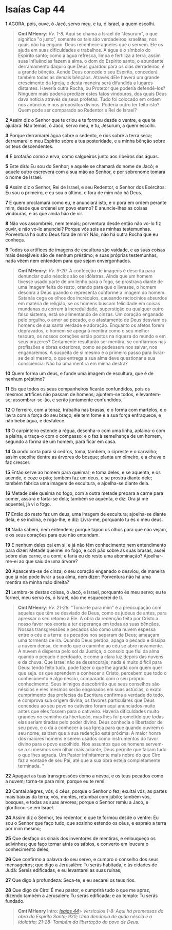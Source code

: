 # Isaías Cap 44

**1** 	AGORA, pois, ouve, ó Jacó, servo meu, e tu, ó Israel, a quem escolhi.

> **Cmt MHenry**: *Vv. 1-8.* Aqui se chama a Israel de "Jesurum", o que significa "o justo", somente os tais são verdadeiros israelitas, nos quais não há engano. Deus reconhece aqueles que o servem. Ele os ajuda em suas dificuldades e trabalhos. A água é o símbolo do Espírito santo; como a água refresca, limpa e fertiliza a terra, assim suas influências fazem à alma. o dom do Espírito santo, o abundante derramamento daquilo que Deus guardou para os dias derradeiros, é a grande bênção. Aonde Deus concede o seu Espírito, concederá também todas as demais bênçãos. Através dEle haverá um grande crescimento da Igreja, e desta maneira será difundida a lugares distantes. Havería outra Rocha, ou Protetor que podería defendê-los? Ninguém mais podería predizer estes fatos vindouros, dos quais Deus dava notícia através de seus profetas. Tudo foi colocado em ordem nos anúncios e nos propósitos divinos. Podería outro ter feito isto? Quem pode ser comparado ao Redentor e Rei de Israel?

**2** 	Assim diz o Senhor que te criou e te formou desde o ventre, e que te ajudará: Não temas, ó Jacó, servo meu, e tu, Jesurum, a quem escolhi.

**3** 	Porque derramarei água sobre o sedento, e rios sobre a terra seca; derramarei o meu Espírito sobre a tua posteridade, e a minha bênção sobre os teus descendentes.

**4** 	E brotarão como a erva, como salgueiros junto aos ribeiros das águas.

**5** 	Este dirá: Eu sou do Senhor; e aquele se chamará do nome de Jacó; e aquele outro escreverá com a sua mão ao Senhor, e por sobrenome tomará o nome de Israel.

**6** 	Assim diz o Senhor, Rei de Israel, e seu Redentor, o Senhor dos Exércitos: Eu sou o primeiro, e eu sou o último, e fora de mim não há Deus.

**7** 	E quem proclamará como eu, e anunciará isto, e o porá em ordem perante mim, desde que ordenei um povo eterno? E anuncie-lhes as coisas vindouras, e as que ainda hão de vir.

**8** 	Não vos assombreis, nem temais; porventura desde então não vo-lo fiz ouvir, e não vo-lo anunciei? Porque vós sois as minhas testemunhas. Porventura há outro Deus fora de mim? Não, não há outra Rocha que eu conheça.

**9** 	Todos os artífices de imagens de escultura são vaidade, e as suas coisas mais desejáveis são de nenhum préstimo; e suas próprias testemunhas, nada vêem nem entendem para que sejam envergonhados.

> **Cmt MHenry**: *Vv. 9-20.* A confecção de imagens é descrita para denunciar quão néscios são os idólatras. Ainda que um homem tivesse usado parte de um lenho para o fogo, se prostrava diante de uma imagem feita do resto, orando para que o livrasse, o homem desonra a Deus quando o representa conforme a imagem do homem. Satanás cega os olhos dos incrédulos, causando raciocínios absurdos em matéria de religião, se os homens buscam felicidade em coisas mundanas ou correm à incredulidade, superstição ou qualquer outro falso sistema, está se alimentando de cinzas. Um coração enganado pelo orgulho, o amor ao pecado, e o afastamento de Deus desviam os homens de sua santa verdade e adoração. Enquanto os afetos forem depravados, o homem se apega à mentira como o seu melhor tesouro, os nossos corações estão postos na riqueza do mundo e em seus prazeres? Certamente resultarão ser mentira, se confiarmos nas profissões e obras exteriores, como se pudessem nos salvar, nos enganaremos. A suspeita de si mesmo é o primeiro passo para livrar-se de si mesmo, o que entrega a sua alma deve questionar a sua consciência: Não há uma mentira em minha destra?

**10** 	Quem forma um deus, e funde uma imagem de escultura, que é de nenhum préstimo?

**11** 	Eis que todos os seus companheiros ficarão confundidos, pois os mesmos artífices não passam de homens; ajuntem-se todos, e levantem-se; assombrar-se-ão, e serão juntamente confundidos.

**12** 	O ferreiro, com a tenaz, trabalha nas brasas, e o forma com martelos, e o lavra com a força do seu braço; ele tem fome e a sua força enfraquece, e não bebe água, e desfalece.

**13** 	O carpinteiro estende a régua, desenha-o com uma linha, aplaina-o com a plaina, e traça-o com o compasso; e o faz à semelhança de um homem, segundo a forma de um homem, para ficar em casa.

**14** 	Quando corta para si cedros, toma, também, o cipreste e o carvalho; assim escolhe dentre as árvores do bosque; planta um olmeiro, e a chuva o faz crescer.

**15** 	Então serve ao homem para queimar; e toma deles, e se aquenta, e os acende, e coze o pão; também faz um deus, e se prostra diante dele; também fabrica uma imagem de escultura, e ajoelha-se diante dela.

**16** 	Metade dele queima no fogo, com a outra metade prepara a carne para comer, assa-a e farta-se dela; também se aquenta, e diz: Ora já me aquentei, já vi o fogo.

**17** 	Então do resto faz um deus, uma imagem de escultura; ajoelha-se diante dela, e se inclina, e roga-lhe, e diz: Livra-me, porquanto tu és o meu deus.

**18** 	Nada sabem, nem entendem; porque tapou os olhos para que não vejam, e os seus corações para que não entendam.

**19** 	E nenhum deles cai em si, e já não têm conhecimento nem entendimento para dizer: Metade queimei no fogo, e cozi pão sobre as suas brasas, assei sobre elas carne, e a comi; e faria eu do resto uma abominação? Ajoelhar-me-ei ao que saiu de uma árvore?

**20** 	Apascenta-se de cinza; o seu coração enganado o desviou, de maneira que já não pode livrar a sua alma, nem dizer: Porventura não há uma mentira na minha mão direita?

**21** 	Lembra-te destas coisas, ó Jacó, e Israel, porquanto és meu servo; eu te formei, meu servo és, ó Israel, não me esquecerei de ti.

> **Cmt MHenry**: *Vv. 21-28.* "Toma-te para mim" é a preocupação com aqueles que têm se desviado de Deus, como os judeus de antes, para apressar o seu retomo a Ele. A obra da redenção feita por Cristo a nosso favor nos exorta a ter esperança em todas as suas bênçãos. Nossas transgressões e pecados são como uma nuvem espessa entre o céu e a terra: os pecados nos separam de Deus; ameaçam uma tormenta de ira. Quando Deus perdoa, apaga o pecado e dissipa a nuvem densa, de modo que o caminho ao céu se abre novamente. A nuvem é dispersa pelo sol da Justiça, o consolo que flui da alma quando o pecado é perdoado, é como a clara luz depois das nuvens e da chuva. Que Israel não se desencoraje; nada é muito difícil para Deus: tendo feito tudo, pode fazer o que lhe agrada com quem quer que seja. os que aprendem a conhecer a Cristo, percebem que todo o conhecimento é algo néscio, comparado com o seu próprio conhecimento. Seus inimigos descobrirão que seus conselhos são néscios e eles mesmos serão enganados em suas astúcias, o exato cumprimento das profecias da Escritura confirma a verdade do todo, e comprova sua origem divina, os favores particulares que Deus concedeu ao seu povo no cativeiro foram aqui anunciados muito antes que eles fossem para o cativeiro. Havería dificuldades muito grandes no caminho da libertação, mas lhes foi prometido que todas elas seriam tiradas pelo poder divino. Deus conhecia o libertador de seu povo, e o dá a conhecer à sua Igreja para que quando ouvirem o seu nome, saibam que a sua redenção está próxima. A maior honra dos maiores homens é serem usados como instrumentos do favor divino para o povo escolhido. Nos assuntos que os homens servem-se a si mesmos sem olhar mais adiante, Deus permite que façam tudo o que lhes agrada. Um Pastor infinitamente mais nobre do que Ciro faz a vontade de seu Pai, até que a sua obra esteja completamente terminada. "

**22** 	Apaguei as tuas transgressões como a névoa, e os teus pecados como a nuvem; torna-te para mim, porque eu te remi.

**23** 	Cantai alegres, vós, ó céus, porque o Senhor o fez; exultai vós, as partes mais baixas da terra; vós, montes, retumbai com júbilo; também vós, bosques, e todas as suas árvores; porque o Senhor remiu a Jacó, e glorificou-se em Israel.

**24** 	Assim diz o Senhor, teu redentor, e que te formou desde o ventre: Eu sou o Senhor que faço tudo, que sozinho estendo os céus, e espraio a terra por mim mesmo;

**25** 	Que desfaço os sinais dos inventores de mentiras, e enlouqueço os adivinhos; que faço tornar atrás os sábios, e converto em loucura o conhecimento deles;

**26** 	Que confirmo a palavra do seu servo, e cumpro o conselho dos seus mensageiros; que digo a Jerusalém: Tu serás habitada, e às cidades de Judá: Sereis edificadas, e eu levantarei as suas ruínas;

**27** 	Que digo à profundeza: Seca-te, e eu secarei os teus rios.

**28** 	Que digo de Ciro: É meu pastor, e cumprirá tudo o que me apraz, dizendo também a Jerusalém: Tu serás edificada; e ao templo: Tu serás fundado.


> **Cmt MHenry** Intro: *[Isaías 44](../23A-Is/44.md#0)*> *Versículos 1-8: Aqui há promessas da obra do Espírito Santo; 9­20; Uma denúncia de quão néscia é a idolatria; 21-28: Também da libertação do povo de Deus.*